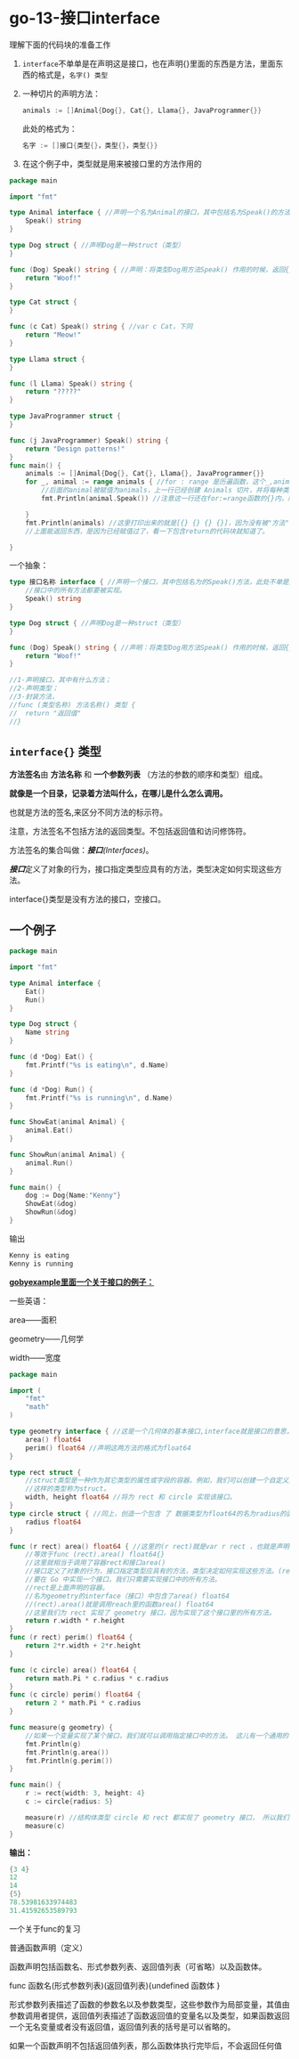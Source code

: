 # go-13-接口interface

理解下面的代码块的准备工作

1. `interface`不单单是在声明这是接口，也在声明{}里面的东西是方法，里面东西的格式是，`名字() 类型`

2. 一种切片的声明方法：

   ```go
   animals := []Animal{Dog{}, Cat{}, Llama{}, JavaProgrammer{}}
   ```

   此处的格式为：

   ```GO
   名字 := []接口{类型{}，类型{}，类型{}}
   ```

3. 在这个例子中，类型就是用来被接口里的方法作用的

```GO
package main

import "fmt"

type Animal interface { //声明一个名为Animal的接口，其中包括名为Speak()的方法，此处不单是声明接口，也创造了声明了方法
	Speak() string
}

type Dog struct { //声明Dog是一种struct（类型）
}

func (Dog) Speak() string { //声明：将类型Dog用方法Speak() 作用的时候，返回{}内的东西
	return "Woof!"
}

type Cat struct {
}

func (c Cat) Speak() string { //var c Cat，下同
	return "Meow!"
}

type Llama struct {
}

func (l Llama) Speak() string {
	return "?????"
}

type JavaProgrammer struct {
}

func (j JavaProgrammer) Speak() string {
	return "Design patterns!"
}
func main() {
	animals := []Animal{Dog{}, Cat{}, Llama{}, JavaProgrammer{}}
	for _, animal := range animals { //for : range 是历遍函数，这个_,animal 前一个_舍去用来计数的系数，
		//后面的animal被赋值为animals，上一行已经创建 Animals 切片，并将每种类型中的一种放入该切片中
		fmt.Println(animal.Speak()) //注意这一行还在for:=range函数的{}内，所以说这一行的函数就是，被历遍的函数，被依次代入了上面创造的切片的东西。

	}
	fmt.Println(animals) //这里打印出来的就是[{} {} {} {}]，因为没有被"方法"作用的struct(类型)，返回了一个空集。
	//上面能返回东西，是因为已经赋值过了，看一下包含return的代码块就知道了。

}

```



一个抽象：

```go
type 接口名称 interface { //声明一个接口，其中包括名为的Speak()方法，此处不单是声明接口，也创造了声明了方法。
    //接口中的所有方法都要被实现。
	Speak() string
}

type Dog struct { //声明Dog是一种struct（类型）
}

func (Dog) Speak() string { //声明：将类型Dog用方法Speak() 作用的时候，返回{}内的东西
	return "Woof!"
}

//1-声明接口，其中有什么方法；
//2-声明类型；
//3-封装方法，
//func (类型名称) 方法名称() 类型 { 
//	return "返回值"
//}

```



##  `interface{}` 类型





**方法签名**由  **方法名称**  和  **一个参数列表**  （方法的参数的顺序和类型）组成。 

**就像是一个目录，记录着方法叫什么，在哪儿是什么怎么调用。**

也就是方法的签名,来区分不同方法的标示符。

注意，方法签名不包括方法的返回类型。不包括返回值和访问修饰符。

方法签名的集合叫做：_**接口**(Interfaces)_。

***接口***定义了对象的行为，接口指定类型应具有的方法，类型决定如何实现这些方法。

interface{}类型是没有方法的接口，空接口。

## 一个例子

```GO
package main

import "fmt"

type Animal interface {
	Eat()
	Run()
}

type Dog struct {
	Name string
}

func (d *Dog) Eat() {
	fmt.Printf("%s is eating\n", d.Name)
}

func (d *Dog) Run() {
	fmt.Printf("%s is running\n", d.Name)
}

func ShowEat(animal Animal) {
	animal.Eat()
}

func ShowRun(animal Animal) {
	animal.Run()
}

func main() {
	dog := Dog{Name:"Kenny"}
	ShowEat(&dog)
	ShowRun(&dog)
}
```

输出

```GO
Kenny is eating
Kenny is running
```



**<u>gobyexample里面一个关于接口的例子：</u>**

一些英语：

area——面积

geometry——几何学

width——宽度

```go
package main

import (
	"fmt"
	"math"
)

type geometry interface { //这是一个几何体的基本接口,interface就是接口的意思，此处声明geometry的类型为interface（接口）
	area() float64
	perim() float64 //声明这两方法的格式为float64
}

type rect struct {
	//struct类型是一种作为其它类型的属性或字段的容器。例如，我们可以创建一个自定义类型rect，代表一个容器。这个容器拥有属性：也就是下面声明的width, height float64。
	//这样的类型称为struct。
	width, height float64 //将为 rect 和 circle 实现该接口。
}
type circle struct { //同上，创造一个包含 了 数据类型为float64的名为radius的函数 的 容器，这个容器也就是 一个struct数据类型的名为circle的函数。
	radius float64
}

func (r rect) area() float64 { //这里的(r rect)就是var r rect ，也就是声明r就是rect。
	//等效于func (rect).area() float64{}
	//这里就相当于调用了容器rect和接口area()
	//接口定义了对象的行为，接口指定类型应具有的方法，类型决定如何实现这些方法。(rect).area()就是方法
	//要在 Go 中实现一个接口，我们只需要实现接口中的所有方法。
	//rect是上面声明的容器。
	//名为geometry的interface（接口）中包含了area() float64
	//(rect).area()就是调用reach里的函数area() float64
	//这里我们为 rect 实现了 geometry 接口，因为实现了这个接口里的所有方法。
	return r.width * r.height
}
func (r rect) perim() float64 {
	return 2*r.width + 2*r.height
}

func (c circle) area() float64 {
	return math.Pi * c.radius * c.radius
}
func (c circle) perim() float64 {
	return 2 * math.Pi * c.radius
}

func measure(g geometry) {
	//如果一个变量实现了某个接口，我们就可以调用指定接口中的方法。 这儿有一个通用的 measure 函数，我们可以通过它来使用所有的 geometry。
	fmt.Println(g)
	fmt.Println(g.area())
	fmt.Println(g.perim())
}

func main() {
	r := rect{width: 3, height: 4}
	c := circle{radius: 5}

	measure(r) //结构体类型 circle 和 rect 都实现了 geometry 接口， 所以我们可以将其实例作为 measure 的参数。
	measure(c)
}

```

**输出：**

```go
{3 4}
12
14
{5}
78.53981633974483
31.41592653589793
```



一个关于func的复习

普通函数声明（定义）



函数声明包括函数名、形式参数列表、返回值列表（可省略）以及函数体。

func 函数名(形式参数列表)(返回值列表){undefined
    函数体
}



形式参数列表描述了函数的参数名以及参数类型，这些参数作为局部变量，其值由参数调用者提供，返回值列表描述了函数返回值的变量名以及类型，如果函数返回一个无名变量或者没有返回值，返回值列表的括号是可以省略的。

如果一个函数声明不包括返回值列表，那么函数体执行完毕后，不会返回任何值